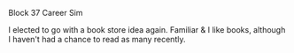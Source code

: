 Block 37 Career Sim

I elected to go with a book store idea again.
Familiar & I like books, although I haven't had a chance to read as many recently.
